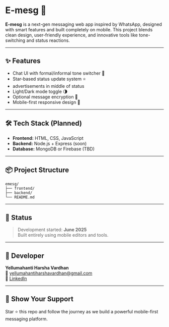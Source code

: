 
# E-mesg 💬

**E-mesg** is a next-gen messaging web app inspired by WhatsApp, designed with smart features and built completely on mobile. This project blends clean design, user-friendly experience, and innovative tools like tone-switching and status reactions.

---

## ✨ Features

- Chat UI with formal/informal tone switcher 🤖  
- Star-based status update system ⭐
- advertisements in middle of status
- Light/Dark mode toggle 🌗  
- Optional message encryption 🔐  
- Mobile-first responsive design 📱

---

## 🛠️ Tech Stack (Planned)

- **Frontend:** HTML, CSS, JavaScript  
- **Backend:** Node.js + Express (soon)  
- **Database:** MongoDB or Firebase (TBD)

---

## 📦 Project Structure

```
emesg/
├── frontend/
├── backend/
└── README.md
```

---

## 🚧 Status

> Development started: **June 2025**  
> Built entirely using mobile editors and tools.

---

## 👤 Developer

**Yellumahanti Harsha Vardhan**  
📧 yellumahantiharshavardhan@gmail.com  
🔗 [LinkedIn](https://www.linkedin.com/posts/harsha-vardhan-yellumahanti-79186a325_if-anyone-is-interested-in-developing-their-activity-7285334677819662336-AI62)

---

## 🌟 Show Your Support

Star ⭐ this repo and follow the journey as we build a powerful mobile-first messaging platform.
